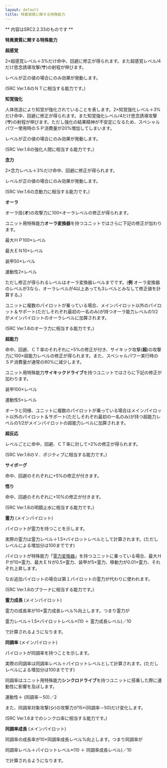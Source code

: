 ```yaml
---
layout: default
title: 特異資質に関する特殊能力
---
```

** 内容はSRC2.2.33のものです **

**特異資質に関する特殊能力**

**超感覚**

2×超感覚レベル＋3%だけ命中、回避に修正が得られます。また超感覚レベル/4だけ思念誘導攻撃(**サ**)の射程が伸びます。

レベルが正の値の場合にのみ効果が発動します。

(SRC Ver.1.6のＮＴに相当する能力です。)

**知覚強化**

人体改造により知覚が強化されていることを表します。2×知覚強化レベル＋3%だけ命中、回避に修正が得られます。また知覚強化レベル/4だけ思念誘導攻撃(**サ**)の射程が伸びます。ただし強化の結果精神が不安定になるため、スペシャルパワー使用時のＳＰ消費量が20%増加してしまいます。

レベルが正の値の場合にのみ効果が発動します。

(SRC Ver.1.6の強化人間に相当する能力です。)

**念力**

2×念力レベル＋3%だけ命中、回避に修正が得られます。

レベルが正の値の場合にのみ効果が発動します。

(SRC Ver.1.6の念動力に相当する能力です。)

**オーラ**

オーラ技(**オ**)の攻撃力に100×オーラレベルの修正が得られます。

ユニット用特殊能力**オーラ変換器**を持つユニットではさらに下記の修正が加わります。

最大ＨＰ100×レベル

最大ＥＮ10×レベル

装甲50×レベル

運動性2×レベル

ただし修正が得られるレベルはオーラ変換器レベルまでです。(**例** オーラ変換器のレベルが3なら、オーラレベルが4以上あっても3レベルとみなして修正値を計算する。)

ユニットに複数のパイロットが乗っている場合、メインパイロット以外のパイロット＆サポート(ただしそれぞれ最初の一名のみ)が持つオーラ能力レベルの1/2がメインパイロットのオーラレベルに加算されます。

(SRC Ver.1.6のオーラ力に相当する能力です。)

**超能力**

命中、回避、ＣＴ率のそれぞれに+5%の修正が付き、サイキック攻撃(**超**)の攻撃力に100×超能力レベルの修正が得られます。また、スペシャルパワー実行時のＳＰ消費量が通常の80%に減少します。

ユニット用特殊能力**サイキックドライブ**を持つユニットではさらに下記の修正が加わります。

装甲100×レベル

運動性5×レベル

オーラと同様、ユニットに複数のパイロットが乗っている場合はメインパイロット以外のパイロット＆サポート(ただしそれぞれ最初の一名のみ)が持つ超能力レベルの1/2がメインパイロットの超能力レベルに加算されます。

**超反応**

レベルごとに命中、回避、ＣＴ率に対して+2%の修正が得られます。

(SRC Ver.1.6のＶ．ポジティブに相当する能力です。)

**サイボーグ**

命中、回避のそれぞれに+5%の修正が付きます。

**悟り**

命中、回避のそれぞれに+10%の修正が付きます。

(SRC Ver.1.6の明鏡止水に相当する能力です。)

**霊力** (メインパイロット)

パイロットが霊力を持つことを示します。

実際の霊力は霊力レベル＋1.5×パイロットレベルとして計算されます。(ただしレベルによる増加分は100までです)

パイロットが特殊能力「[霊力変換器](コンバータ系特殊能力.md)」を持つユニットに乗っている場合、最大ＨＰが10×霊力、最大ＥＮが0.5×霊力、装甲が5×霊力、移動力が0.01×霊力、それぞれ上昇します。

なお追加パイロットの場合は第１パイロットの霊力が代わりに使われます。

(SRC Ver.1.6のプラーナに相当する能力です。)

**霊力成長** (メインパイロット)

霊力の成長率が10×霊力成長レベル%向上します。つまり霊力が

霊力レベル＋1.5×パイロットレベル×(10 ＋ 霊力成長レベル)／10

で計算されるようになります。

**同調率** (メインパイロット)

パイロットが同調率を持つことを示します。

実際の同調率は同調率レベル＋パイロットレベルとして計算されます。(ただしレベルによる増加分は100までです)

同調率はユニット用特殊能力**シンクロドライブ**を持つユニットに搭乗した際に運動性に影響を及ぼします。

運動性＋ (同調率－50)／2

また、同調率対象攻撃(**シ**)の攻撃力が15×(同調率－50)だけ変化します。

(SRC Ver.1.6までのシンクロ率に相当する能力です。)

**同調率成長** (メインパイロット)

同調率の成長率が10×同調率成長レベル%向上します。つまり同調率が

同調率レベル＋パイロットレベル×(10 ＋ 同調率成長レベル)／10

で計算されるようになります。
